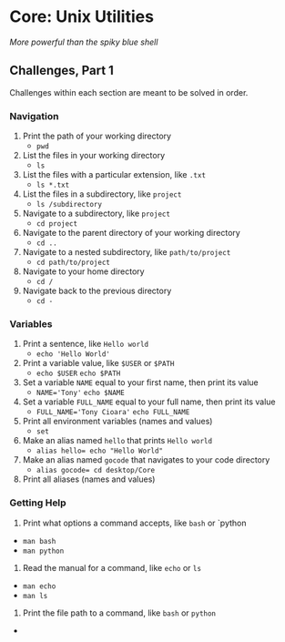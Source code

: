 # Core: Unix Utilities

_More powerful than the spiky blue shell_

## Challenges, Part 1

Challenges within each section are meant to be solved in order.

### Navigation

1.  Print the path of your working directory
    - `pwd`
1.  List the files in your working directory
    - `ls`
1.  List the files with a particular extension, like `.txt`
    - `ls *.txt`
1.  List the files in a subdirectory, like `project`
    - `ls /subdirectory`
1.  Navigate to a subdirectory, like `project`
    - `cd project`
1.  Navigate to the parent directory of your working directory
    - `cd ..`
1.  Navigate to a nested subdirectory, like `path/to/project`
    - `cd path/to/project`
1.  Navigate to your home directory
    - `cd /`
1.  Navigate back to the previous directory
    - `cd -`

### Variables

1.  Print a sentence, like `Hello world`
    - `echo 'Hello World'`
1.  Print a variable value, like `$USER` or `$PATH`
    - `echo $USER` `echo $PATH`
1.  Set a variable `NAME` equal to your first name, then print its value
    - `NAME='Tony'` `echo $NAME`
1.  Set a variable `FULL_NAME` equal to your full name, then print its value
    - `FULL_NAME='Tony Cioara'` `echo FULL_NAME`
1.  Print all environment variables (names and values)
    - `set`
1.  Make an alias named `hello` that prints `Hello world`
    - `alias hello= echo "Hello World"`
1.  Make an alias named `gocode` that navigates to your code directory
    - `alias gocode= cd desktop/Core`
1.  Print all aliases (names and values)

### Getting Help

1.  Print what options a command accepts, like `bash` or `python
 - `man bash`
 - `man python`
1.  Read the manual for a command, like `echo` or `ls`
 - `man echo`
 - `man ls`
1.  Print the file path to a command, like `bash` or `python`
 -
